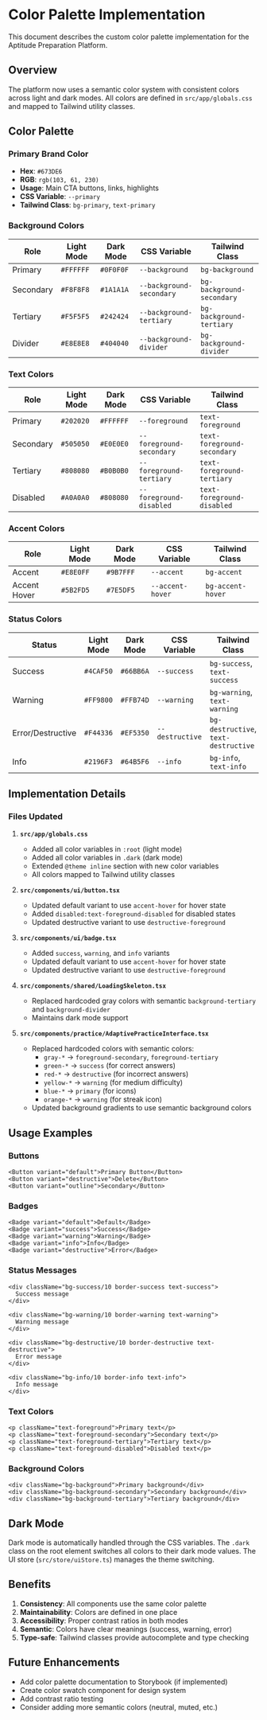 # Color Palette Implementation

This document describes the custom color palette implementation for the Aptitude Preparation Platform.

## Overview

The platform now uses a semantic color system with consistent colors across light and dark modes. All colors are defined in `src/app/globals.css` and mapped to Tailwind utility classes.

## Color Palette

### Primary Brand Color
- **Hex**: `#673DE6`
- **RGB**: `rgb(103, 61, 230)`
- **Usage**: Main CTA buttons, links, highlights
- **CSS Variable**: `--primary`
- **Tailwind Class**: `bg-primary`, `text-primary`

### Background Colors

| Role | Light Mode | Dark Mode | CSS Variable | Tailwind Class |
|------|------------|-----------|--------------|----------------|
| Primary | `#FFFFFF` | `#0F0F0F` | `--background` | `bg-background` |
| Secondary | `#F8F8F8` | `#1A1A1A` | `--background-secondary` | `bg-background-secondary` |
| Tertiary | `#F5F5F5` | `#242424` | `--background-tertiary` | `bg-background-tertiary` |
| Divider | `#E8E8E8` | `#404040` | `--background-divider` | `bg-background-divider` |

### Text Colors

| Role | Light Mode | Dark Mode | CSS Variable | Tailwind Class |
|------|------------|-----------|--------------|----------------|
| Primary | `#202020` | `#FFFFFF` | `--foreground` | `text-foreground` |
| Secondary | `#505050` | `#E0E0E0` | `--foreground-secondary` | `text-foreground-secondary` |
| Tertiary | `#808080` | `#B0B0B0` | `--foreground-tertiary` | `text-foreground-tertiary` |
| Disabled | `#A0A0A0` | `#808080` | `--foreground-disabled` | `text-foreground-disabled` |

### Accent Colors

| Role | Light Mode | Dark Mode | CSS Variable | Tailwind Class |
|------|------------|-----------|--------------|----------------|
| Accent | `#E8E0FF` | `#9B7FFF` | `--accent` | `bg-accent` |
| Accent Hover | `#5B2FD5` | `#7E5DF5` | `--accent-hover` | `bg-accent-hover` |

### Status Colors

| Status | Light Mode | Dark Mode | CSS Variable | Tailwind Class |
|--------|------------|-----------|--------------|----------------|
| Success | `#4CAF50` | `#66BB6A` | `--success` | `bg-success`, `text-success` |
| Warning | `#FF9800` | `#FFB74D` | `--warning` | `bg-warning`, `text-warning` |
| Error/Destructive | `#F44336` | `#EF5350` | `--destructive` | `bg-destructive`, `text-destructive` |
| Info | `#2196F3` | `#64B5F6` | `--info` | `bg-info`, `text-info` |

## Implementation Details

### Files Updated

1. **`src/app/globals.css`**
   - Added all color variables in `:root` (light mode)
   - Added all color variables in `.dark` (dark mode)
   - Extended `@theme inline` section with new color variables
   - All colors mapped to Tailwind utility classes

2. **`src/components/ui/button.tsx`**
   - Updated default variant to use `accent-hover` for hover state
   - Added `disabled:text-foreground-disabled` for disabled states
   - Updated destructive variant to use `destructive-foreground`

3. **`src/components/ui/badge.tsx`**
   - Added `success`, `warning`, and `info` variants
   - Updated default variant to use `accent-hover` for hover state
   - Updated destructive variant to use `destructive-foreground`

4. **`src/components/shared/LoadingSkeleton.tsx`**
   - Replaced hardcoded gray colors with semantic `background-tertiary` and `background-divider`
   - Maintains dark mode support

5. **`src/components/practice/AdaptivePracticeInterface.tsx`**
   - Replaced hardcoded colors with semantic colors:
     - `gray-*` → `foreground-secondary`, `foreground-tertiary`
     - `green-*` → `success` (for correct answers)
     - `red-*` → `destructive` (for incorrect answers)
     - `yellow-*` → `warning` (for medium difficulty)
     - `blue-*` → `primary` (for icons)
     - `orange-*` → `warning` (for streak icon)
   - Updated background gradients to use semantic background colors

## Usage Examples

### Buttons
```tsx
<Button variant="default">Primary Button</Button>
<Button variant="destructive">Delete</Button>
<Button variant="outline">Secondary</Button>
```

### Badges
```tsx
<Badge variant="default">Default</Badge>
<Badge variant="success">Success</Badge>
<Badge variant="warning">Warning</Badge>
<Badge variant="info">Info</Badge>
<Badge variant="destructive">Error</Badge>
```

### Status Messages
```tsx
<div className="bg-success/10 border-success text-success">
  Success message
</div>

<div className="bg-warning/10 border-warning text-warning">
  Warning message
</div>

<div className="bg-destructive/10 border-destructive text-destructive">
  Error message
</div>

<div className="bg-info/10 border-info text-info">
  Info message
</div>
```

### Text Colors
```tsx
<p className="text-foreground">Primary text</p>
<p className="text-foreground-secondary">Secondary text</p>
<p className="text-foreground-tertiary">Tertiary text</p>
<p className="text-foreground-disabled">Disabled text</p>
```

### Background Colors
```tsx
<div className="bg-background">Primary background</div>
<div className="bg-background-secondary">Secondary background</div>
<div className="bg-background-tertiary">Tertiary background</div>
```

## Dark Mode

Dark mode is automatically handled through the CSS variables. The `.dark` class on the root element switches all colors to their dark mode values. The UI store (`src/store/uiStore.ts`) manages the theme switching.

## Benefits

1. **Consistency**: All components use the same color palette
2. **Maintainability**: Colors are defined in one place
3. **Accessibility**: Proper contrast ratios in both modes
4. **Semantic**: Colors have clear meanings (success, warning, error)
5. **Type-safe**: Tailwind classes provide autocomplete and type checking

## Future Enhancements

- Add color palette documentation to Storybook (if implemented)
- Create color swatch component for design system
- Add contrast ratio testing
- Consider adding more semantic colors (neutral, muted, etc.)

